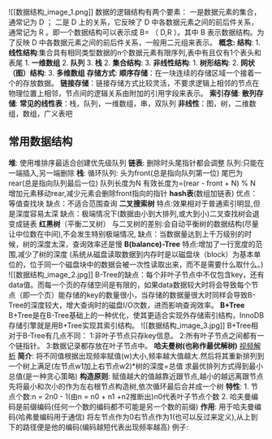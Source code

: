 ![[数据结构_image_1.png]]
数据的逻辑结构有两个要素：
	一是数据元素的集合，通常记为 D ；
	二是 D 上的关系，它反映了 D 中各数据元素之间的前后件关系，通常记为 R 。即一个数据结构可以表示成 B= （ D,R ）。其中 B 表示数据结构。为了反映 D 中各数据元素之间的前后件关系，一般用二元组来表示。
**概念:**
	**结构**:
		1. **线性结构**:集合具有相同类型数据的n个数据元素有限序列,表中有且仅有1个表头和表尾
			1. **一维数组**
			2. **队列**
			3. **栈**
		2. **集合结构**:
		3. **非线性结构**:
			1. **树形结构**:
			2. **网状（图）结构**:
			3. **多维数组**
	**存储方式**:
		**顺序存储**：在一块连续的存储区域一个接着一个的存放数据。
		**链接存储**：链接存储方式比较灵活，不要求逻辑上相邻的节点在物理位置上相邻，节点间的逻辑关系由附加的引用字段来表示。
		**索引存储**:
		**散列存储**:
	**常见的线性表**：栈，队列，一维数组，串，双队列
	**非线性**：图，树，二维数组，数组，广义表吧

## **常用数据结构**
**堆**:
	使用堆排序最适合创建优先级队列
**链表**:
	删除时头尾指针都会调整
	队列:只能在一端插入,另一端删除
**栈**:
	循环队列:
	头为front(总是指向队列第一位)
	尾巴为rear(总是指向队列最后一位)
	队列长度为N
	有效长度为=(rear - front + N) % N
	增加元素移动rear,减少元素会删除front指向的指针
**hash表**(数组加链表)
	优点：等值查找块
	缺点：不适合范围查询
**二叉搜索树**
	特点:效果相对于普通索引明显,但是深度容易太深
	缺点：极端情况下(数据由小到大排列,或大到小)二叉查找树会退变成链表
**红黑树**（平衡二叉树）
		与二叉树的差别:会自动平衡树的数据结构(尽量让中位数在中间),不会发生特别极端情况,
		缺点：当数据量达到上千万级别的时候，树的深度太深，查询效率还是慢
**B(balance)-Tree**
	特点:增加了一行宽度的范围,减少了树的深度
	(系统从磁盘读取数据到内存时是以磁盘块（block）为基本单位的，位于同一个磁盘块中的数据会被一次性读取出来，而不是需要什么取什么。)	
	![[数据结构_image_2.jpg]]
	B-Tree的缺点：每个非叶子节点中不仅包含key，还有data值。而每一个页的存储空间是有限的，如果data数据较大时将会导致每个节点（即一个页）能存储的key的数量很小，当存储的数据量很大时同样会导致B-Tree的深度较大，增大查询时的磁盘I/O次数，进而影响查询效率。
**B+Tree**
	B+Tree是在B-Tree基础上的一种优化，使其更适合实现外存储索引结构，InnoDB存储引擎就是用B+Tree实现其索引结构。
	![[数据结构_image_3.jpg]]
	B+Tree相对于B-Tree有几点不同：
	1:非叶子节点只存key信息。
	2:所有叶子节点之间都有一个链指针。
	3:数据记录都存放在叶子节点中。
**哈夫曼树(也称作最优解树)**
	[视频解析](https://www.bilibili.com/video/BV1hK4y1k7Wr/?spm_id_from=333.337.search-card.all.click&vd_source=3a5cfb973d53d830aeaed2af78795ef7)
	**简介**:
		将不同值根据出现频率赋值(w)大小,频率越大值越大.然后将其重新排列到一个树上满足(左节点w1加上右节点w2)*树的深度=总值  求最优排列方式得到最小总值(是一种贪心策略)
	**构造原则**:
		赋值越大的值越靠近跟节点,越小的越远离跟节点
		先将最小和次小的作为左右根节点构造树,依次循环最后合并成一个树
	**特性**:
		1. 节点个数:n = 2n0 - 1(由n = n0 + n1 +n2推断出)n0代表叶子节点个数
		2. 哈夫曼编码是前缀编码(任何一个数的编码都不可能是另一个数的前缀)
	**作用**:
		用于哈夫曼编码(哈弗曼编码用于通信)
			将左节点作为0右节点作为1(也可以反过来定义),从上到下的路径便是他的编码(编码越短代表出现频率越高)
			例子: